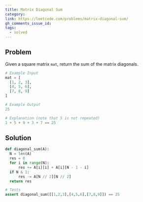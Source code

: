 ```yaml
---
title: Matrix Diagonal Sum
category:
link: https://leetcode.com/problems/matrix-diagonal-sum/
gh_comments_issue_id:
tags:
  - solved
---
```


## Problem

Given a square matrix `mat`, return the sum of the matrix diagonals.

```python
# Example Input
mat = [
  [1, 2, 3],
  [4, 5, 6],
  [7, 8, 9]
]

# Example Output
25

# Explanation (note that 5 is not repeated)
1 + 5 + 9 + 3 + 7 == 25
```

## Solution

```python
def diagonal_sum(A):
  N = len(A)
  res = 0
  for i in range(N):
      res += A[i][i] + A[i][N - 1 - i]
  if N & 1:
      res -= A[N // 2][N // 2]        
  return res

# Tests
assert diagonal_sum([[1,2,3],[4,5,6],[7,8,9]]) == 25
```
